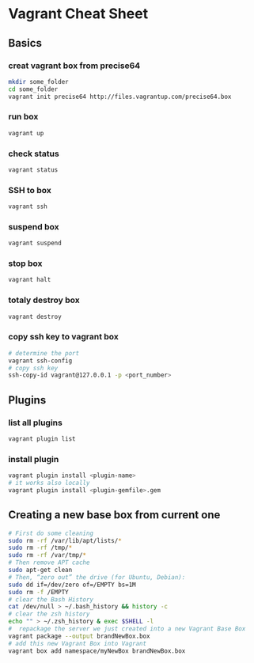 # Vagrant Cheat Sheet
## Basics
### creat vagrant box from precise64
```bash
mkdir some_folder
cd some_folder
vagrant init precise64 http://files.vagrantup.com/precise64.box
```
### run box
```bash
vagrant up
```
### check status
```bash
vagrant status
```
### SSH to box
```bash
vagrant ssh
```
### suspend box
```bash
vagrant suspend
```
### stop box
```bash
vagrant halt
```
### totaly destroy box
```bash
vagrant destroy
```
### copy ssh key to vagrant box
```bash
# determine the port
vagrant ssh-config
# copy ssh key
ssh-copy-id vagrant@127.0.0.1 -p <port_number>
```
## Plugins
### list all plugins
```bash
vagrant plugin list
```
### install plugin
```bash
vagrant plugin install <plugin-name>
# it works also locally
vagrant plugin install <plugin-gemfile>.gem
```
## Creating a new base box from current one
```bash
# First do some cleaning
sudo rm -rf /var/lib/apt/lists/*
sudo rm -rf /tmp/*
sudo rm -rf /var/tmp/*
# Then remove APT cache
sudo apt-get clean
# Then, “zero out” the drive (for Ubuntu, Debian):
sudo dd if=/dev/zero of=/EMPTY bs=1M
sudo rm -f /EMPTY
# clear the Bash History
cat /dev/null > ~/.bash_history && history -c
# clear the zsh history
echo "" > ~/.zsh_history & exec $SHELL -l
#  repackage the server we just created into a new Vagrant Base Box
vagrant package --output brandNewBox.box
# add this new Vagrant Box into Vagrant
vagrant box add namespace/myNewBox brandNewBox.box
```